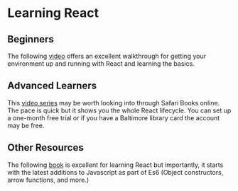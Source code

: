# Learning React

## Beginners
The following [video](https://www.youtube.com/watch?v=A71aqufiNtQ&t=6m33s) offers an excellent walkthrough for getting your environment up and running with React and learning the basics.  

## Advanced Learners
This [video series](https://www.safaribooksonline.com/library/view/starting-with-reactjs/100000006A0454/060601.html) may be worth looking into through Safari Books online.  The pace is quick but it shows you the whole React lifecycle.    You can set up a one-month free trial or if you have a Baltimore library card the account may be free.

## Other Resources
The following [book](https://www.amazon.com/Learning-React-Functional-Development-Redux/dp/1491954620) is excellent for learning React but importantly, it starts with the latest additions to Javascript as part of Es6 (Object constructors, arrow functions, and more.)  
